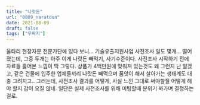 ```yaml
---
title: "나랏돈"
url: "0809_naratdon"
date: 2021-08-09
draft: false
tags: ["우짜지"]
---
```

울타리 현장자문 전문가단에 있다 보니... 기술유출지원사업 사전조사 일도 몇개... 떨어졌는데, 그중 두개는 아주 이게 나랏돈 빼먹기, 사기수준이다. 사전조사 시작하기 전에 자료들 훓어본 느낌이 딱 그렇다. 상품가 4백만원에 맞춰져 있는것도 왜 그런지 난 알겠고, 같은 건물에 입주한 업체들끼리 나랏돈 빼먹으며 품앗이 해서 살아가는 생태계도 대충 그려지고.. 그러는데, 사전조사 결과를 어떻게, 사실 느낀 그대로 써야할질 어떻게 해야 할지 감이 오질 않네. 일단은 실제 사전조사를 위해 미팅할때 분위기 봐가며 결정하는 걸로.
